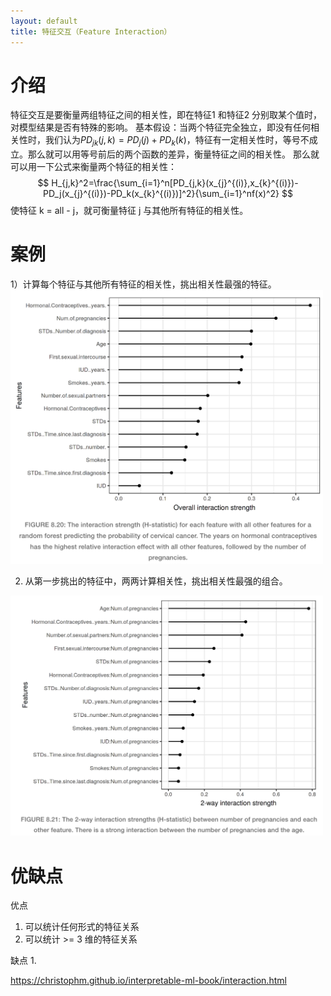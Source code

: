 ```yaml
---
layout: default
title: 特征交互（Feature Interaction）
---
```


# 介绍
特征交互是要衡量两组特征之间的相关性，即在特征1 和特征2 分别取某个值时，对模型结果是否有特殊的影响。
基本假设：当两个特征完全独立，即没有任何相关性时，我们认为$PD_{jk}(j,k)=PD_j(j) + PD_k(k)$，特征有一定相关性时，等号不成立。那么就可以用等号前后的两个函数的差异，衡量特征之间的相关性。
那么就可以用一下公式来衡量两个特征的相关性：
$$
H_{j,k}^2=\frac{\sum_{i=1}^n[PD_{j,k}(x_{j}^{(i)},x_{k}^{(i)})-PD_j(x_{j}^{(i)})-PD_k(x_{k}^{(i)})]^2}{\sum_{i=1}^nf(x)^2}
$$
使特征 k = all - j，就可衡量特征 j 与其他所有特征的相关性。
# 案例
1）计算每个特征与其他所有特征的相关性，挑出相关性最强的特征。
<img src="/images/2022/07/2422540463.png" width=500>

2) 从第一步挑出的特征中，两两计算相关性，挑出相关性最强的组合。
<img src="/images/2022/07/3765117879.png" width=500>

# 优缺点
优点
1. 可以统计任何形式的特征关系
2. 可以统计 >= 3 维的特征关系

缺点
1. 


https://christophm.github.io/interpretable-ml-book/interaction.html
